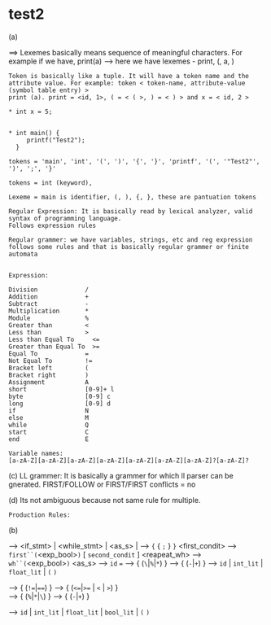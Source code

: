 # test2

(a)

==> Lexemes basically means sequence of meaningful characters. 
    For example if we have, print(a) --> here we have lexemes - print, (, a, )

    Token is basically like a tuple. It will have a token name and the attribute value. For example: token < token-name, attribute-value (symbol table entry) >
    print (a). print = <id, 1>, ( = < ( >, ) = < ) > and x = < id, 2 >

    * int x = 5;

    
    * int main() {
         printf("Test2");
      }

    tokens = 'main', 'int', '(', ')', '{', '}', 'printf', '(', '"Test2"', ')', ';', '}'

    tokens = int (keyword),

    Lexeme = main is identifier, (, ), {, }, these are pantuation tokens   

    Regular Expression: It is basically read by lexical analyzer, valid syntax of programming language. 
    Follows expression rules 

    Regular grammer: we have variables, strings, etc and reg expression follows some rules and that is basically regular grammer or finite automata
    
    
    Expression:
    
    Division             /
    Addition             +
    Subtract             -
    Multiplication       * 
    Module               %
    Greater than         <
    Less than            >
    Less than Equal To     <=
    Greater than Equal To  >=
    Equal To             =
    Not Equal To         !=
    Bracket left         (
    Bracket right        )
    Assignment           A
    short                [0-9]+ l
    byte                 [0-9] c
    long                 [0-9] d
    if                   N
    else                 M 
    while                Q
    start                C
    end                  E
    
    Variable names:
    [a-zA-Z][a-zA-Z][a-zA-Z][a-zA-Z][a-zA-Z][a-zA-Z][a-zA-Z]?[a-zA-Z]?  
    


(c) LL grammer: It is basically a grammer for which ll parser can be gnerated. 
    FIRST/FOLLOW or FIRST/FIRST conflicts = no
    
(d)   Its not ambiguous because not same rule for multiple. 
    
    
    Production Rules:

(b)

<stmt> --> <if_stmt> | <while_stmt> | <as_s> | <block> 
<block> --> `{` { <stmt>`;` } `}`
<first_condit> -->  `first``(`<exp_bool>`)` <stmt> [ `second_condit` <stmt> ]
<reapeat_wh> -->  `wh``(`<exp_bool>`)` <stmt> 
<as_s>  --> `id` `=` <expr>
<expr> --> <term> { (`\`|`%`|`*`) <term> } 
<term> --> <factor> { (`-`|`+`) <factor> }
<factor> --> `id` | `int_lit` | `float_lit` | `(` <expr> `)` 


<beq> --> <brel> { (`!=`|`==`) <brel> }
<brel> --> <bexpr> { (`<=`|`>=` | `<` | `>`) <bexpr> }   
<bexpr> --> <bterm> { (`%`|`*`|`\`) <bterm> }
<bterm> --> <bfactor> {  (`-`|`+`) <bfactor> }

<bfactor> --> `id` | `int_lit` | `float_lit` | `bool_lit` | `(` <bexpr> `)`
    
    
    
    
    
    
    
